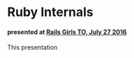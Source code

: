 # Ruby Internals
#### presented at [Rails Girls TO, July 27 2016](http://www.meetup.com/railsgirlsTO/events/232462550/)

This presentation